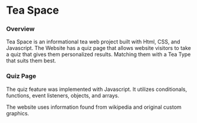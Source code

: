 # Tea Space

### Overview

Tea Space is an informational tea web project built with Html, CSS, and Javascript.
The Website has a quiz page that allows website visitors to take a quiz that gives them 
personalized results. Matching them with a Tea Type that suits them best.

### Quiz Page

The quiz feature was implemented with Javascript. It utilizes conditionals, functions, event listeners,
objects, and arrays. 


The website uses information found from wikipedia and original custom graphics. 
